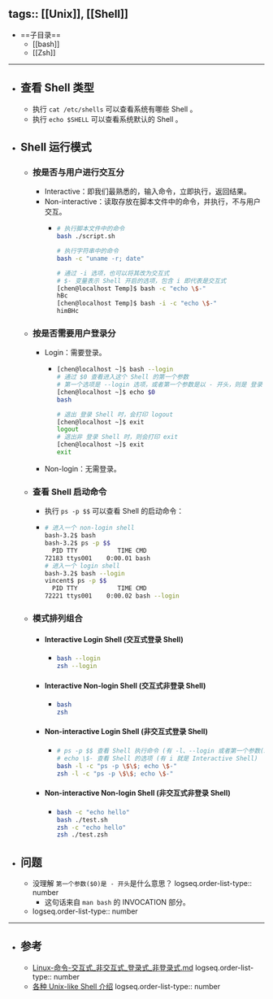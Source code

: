 tags:: [[Unix]], [[Shell]]
---

- ==子目录==
	- [[bash]]
	- [[Zsh]]
- ---
- ## 查看 Shell 类型
	- 执行 `cat /etc/shells` 可以查看系统有哪些 Shell 。
	- 执行 `echo $SHELL` 可以查看系统默认的 Shell 。
- ## Shell 运行模式
	- ### 按是否与用户进行交互分
		- Interactive：即我们最熟悉的，输入命令，立即执行，返回结果。
		- Non-interactive：读取存放在脚本文件中的命令，并执行，不与用户交互。
			- ``` bash
			  # 执行脚本文件中的命令
			  bash ./script.sh 
			  
			  # 执行字符串中的命令
			  bash -c "uname -r; date"
			  
			  # 通过 -i 选项，也可以将其改为交互式
			  # $- 变量表示 Shell 开启的选项，包含 i 即代表是交互式
			  [chen@localhost Temp]$ bash -c "echo \$-"
			  hBc
			  [chen@localhost Temp]$ bash -i -c "echo \$-"
			  himBHc
			  ```
	- ### 按是否需要用户登录分
		- Login：需要登录。
			- ``` bash
			  [chen@localhost ~]$ bash --login
			  # 通过 $0 查看进入这个 Shell 的第一个参数
			  # 第一个选项是 --login 选项，或者第一个参数是以 - 开头，则是 登录 Shell
			  [chen@localhost ~]$ echo $0
			  bash
			  
			  # 退出 登录 Shell 时，会打印 logout
			  [chen@localhost ~]$ exit   
			  logout
			  # 退出非 登录 Shell 时，则会打印 exit
			  [chen@localhost ~]$ exit
			  exit
			  ```
		- Non-login：无需登录。
	- ### 查看 Shell 启动命令
		- 执行 `ps -p $$` 可以查看 Shell 的启动命令：
		- ``` bash
		  # 进入一个 non-login shell
		  bash-3.2$ bash
		  bash-3.2$ ps -p $$
		    PID TTY           TIME CMD
		  72183 ttys001    0:00.01 bash
		  # 进入一个 login shell
		  bash-3.2$ bash --login
		  vincent$ ps -p $$
		    PID TTY           TIME CMD
		  72221 ttys001    0:00.02 bash --login
		  ```
	- ### 模式排列组合
		- #### Interactive Login Shell (交互式登录 Shell)
			- ``` bash
			  bash --login
			  zsh --login
			  ```
		- #### Interactive Non-login Shell (交互式非登录 Shell)
			- ``` bash
			  bash
			  zsh
			  ```
		- #### Non-interactive Login Shell (非交互式登录 Shell)
			- ``` bash
			  # ps -p $$ 查看 Shell 执行命令 (有 -l、--login 或者第一个参数($0)是 - 开头，则为 Login Shell)
			  # echo \$- 查看 Shell 的选项 (有 i 就是 Interactive Shell)
			  bash -l -c "ps -p \$\$; echo \$-"
			  zsh -l -c "ps -p \$\$; echo \$-"
			  ```
		- #### Non-interactive Non-login Shell (非交互式非登录 Shell)
			- ``` bash
			  bash -c "echo hello"
			  bash ./test.sh
			  zsh -c "echo hello"
			  zsh ./test.zsh
			  ```
- ## 问题
	- 没理解 `第一个参数($0)是 - 开头`是什么意思？
	  logseq.order-list-type:: number
		- 这句话来自 `man bash` 的 INVOCATION 部分。
	- logseq.order-list-type:: number
- ---
- ## 参考
	- [Linux-命令-交互式_非交互式_登录式_非登录式.md](https://wetts.github.io/2020/03/14/%E7%B3%BB%E7%BB%9F%E3%80%81%E6%9C%8D%E5%8A%A1%E5%99%A8/%E7%B3%BB%E7%BB%9F/Linux/Linux-%E5%91%BD%E4%BB%A4-%E4%BA%A4%E4%BA%92%E5%BC%8F_%E9%9D%9E%E4%BA%A4%E4%BA%92%E5%BC%8F_%E7%99%BB%E5%BD%95%E5%BC%8F_%E9%9D%9E%E7%99%BB%E5%BD%95%E5%BC%8F/)
	  logseq.order-list-type:: number
	- [各种 Unix-like Shell 介绍](https://www.zhihu.com/question/21418449/answer/2292448029)
	  logseq.order-list-type:: number